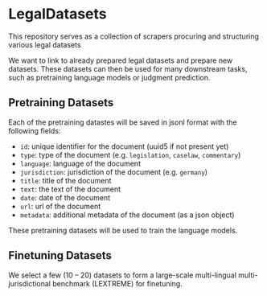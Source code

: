 # LegalDatasets

This repository serves as a collection of scrapers procuring and structuring various legal datasets

We want to link to already prepared legal datasets and prepare new datasets. These datasets can then be used for many
downstream tasks, such as pretraining language models or judgment prediction.

## Pretraining Datasets

Each of the pretraining datastes will be saved in jsonl format with the following fields:

- `id`: unique identifier for the document (uuid5 if not present yet)
- `type`: type of the document (e.g. `legislation`, `caselaw`, `commentary`)
- `language`: language of the document
- `jurisdiction`: jurisdiction of the document (e.g. `germany`)
- `title`: title of the document
- `text`: the text of the document
- `date`: date of the document
- `url`: url of the document
- `metadata`: additional metadata of the document (as a json object)

These pretraining datasets will be used to train the language models.

## Finetuning Datasets

We select a few (10 – 20) datasets to form a large-scale multi-lingual multi-jurisdictional benchmark (LEXTREME) for
finetuning.